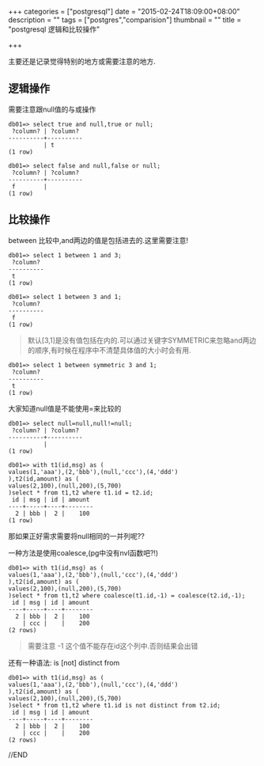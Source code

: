 +++
categories = ["postgresql"]
date = "2015-02-24T18:09:00+08:00"
description = ""
tags = ["postgres","comparision"]
thumbnail = ""
title = "postgresql 逻辑和比较操作"

+++

主要还是记录觉得特别的地方或需要注意的地方.

<!--more-->

## 逻辑操作

需要注意跟null值的与或操作

```
db01=> select true and null,true or null;
 ?column? | ?column? 
----------+----------
          | t
(1 row)

db01=> select false and null,false or null;
 ?column? | ?column? 
----------+----------
 f        | 
(1 row)
```

## 比较操作

between 比较中,and两边的值是包括进去的.这里需要注意!

```
db01=> select 1 between 1 and 3;
 ?column? 
----------
 t
(1 row)

db01=> select 1 between 3 and 1;
 ?column? 
----------
 f
(1 row)
```

> 默认[3,1]是没有值包括在内的.可以通过关键字SYMMETRIC来忽略and两边的顺序,有时候在程序中不清楚具体值的大小时会有用.

```
db01=> select 1 between symmetric 3 and 1;
 ?column? 
----------
 t
(1 row)
```

大家知道null值是不能使用=来比较的

```
db01=> select null=null,null!=null;
 ?column? | ?column? 
----------+----------
          | 
(1 row)

db01=> with t1(id,msg) as (
values(1,'aaa'),(2,'bbb'),(null,'ccc'),(4,'ddd')
),t2(id,amount) as (
values(2,100),(null,200),(5,700)
)select * from t1,t2 where t1.id = t2.id;
 id | msg | id | amount 
----+-----+----+--------
  2 | bbb |  2 |    100
(1 row)
```

那如果正好需求需要将null相同的一并列呢??

一种方法是使用coalesce,(pg中没有nvl函数吧?!)

```
db01=> with t1(id,msg) as (
values(1,'aaa'),(2,'bbb'),(null,'ccc'),(4,'ddd')
),t2(id,amount) as (
values(2,100),(null,200),(5,700)
)select * from t1,t2 where coalesce(t1.id,-1) = coalesce(t2.id,-1);
 id | msg | id | amount 
----+-----+----+--------
  2 | bbb |  2 |    100
    | ccc |    |    200
(2 rows)
```

> 需要注意 -1 这个值不能存在id这个列中.否则结果会出错

还有一种语法: is [not] distinct from 

```
db01=> with t1(id,msg) as (
values(1,'aaa'),(2,'bbb'),(null,'ccc'),(4,'ddd')
),t2(id,amount) as (
values(2,100),(null,200),(5,700)
)select * from t1,t2 where t1.id is not distinct from t2.id;
 id | msg | id | amount 
----+-----+----+--------
  2 | bbb |  2 |    100
    | ccc |    |    200
(2 rows)
```

//END
